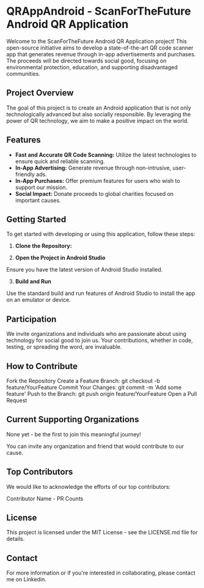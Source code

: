 # QRAppAndroid -  ScanForTheFuture Android QR Application

Welcome to the ScanForTheFuture Android QR Application project! This open-source initiative aims to develop a state-of-the-art QR code scanner app that generates revenue through in-app advertisements and purchases. The proceeds will be directed towards social good, focusing on environmental protection, education, and supporting disadvantaged communities.

## Project Overview

The goal of this project is to create an Android application that is not only technologically advanced but also socially responsible. By leveraging the power of QR technology, we aim to make a positive impact on the world.

## Features

- **Fast and Accurate QR Code Scanning:** Utilize the latest technologies to ensure quick and reliable scanning.
- **In-App Advertising:** Generate revenue through non-intrusive, user-friendly ads.
- **In-App Purchases:** Offer premium features for users who wish to support our mission.
- **Social Impact:** Donate proceeds to global charities focused on important causes.

## Getting Started

To get started with developing or using this application, follow these steps:

1. **Clone the Repository:**

2. **Open the Project in Android Studio**

 Ensure you have the latest version of Android Studio installed.

3. **Build and Run**

Use the standard build and run features of Android Studio to install the app on an emulator or device.

## Participation

We invite organizations and individuals who are passionate about using technology for social good to join us. 
Your contributions, whether in code, testing, or spreading the word, are invaluable.

## How to Contribute

Fork the Repository
Create a Feature Branch: git checkout -b feature/YourFeature
Commit Your Changes: git commit -m 'Add some feature'
Push to the Branch: git push origin feature/YourFeature
Open a Pull Request

## Current Supporting Organizations
None yet - be the first to join this meaningful journey!

You can invite any organization and friend that would contribute to our cause.

## Top Contributors
We would like to acknowledge the efforts of our top contributors:


Contributor Name - PR Counts

## License

This project is licensed under the MIT License - see the LICENSE.md file for details.

## Contact
For more information or if you're interested in collaborating, please contact  me on Linkedin.
